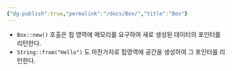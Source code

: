 ```yaml
---
{"dg-publish":true,"permalink":"/docs/Box/","title":"Box"}
---
```


- `Box::new()` 호출은 힙 영역에 메모리를 요구하여 새로 생성된 데이터의 포인터를 리턴한다.
- `String::from("Hello")` 도 마찬가지로 힙영역에 공간을 생성하여 그 포인터를 리턴한다.
